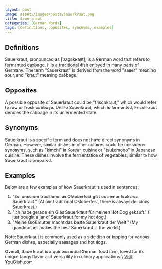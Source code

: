 ```yaml
---
layout: post
image: assets/images/posts/Sauerkraut.png
title: Sauerkraut
categories: [German Words]
tags: [definitions, opposites, synonyms, examples]
---
```


## Definitions

Sauerkraut, pronounced as [ˈzaʊ̯ɐkʁaʊ̯t], is a German word that refers to fermented cabbage. It is a traditional dish enjoyed in many parts of Germany. The term "Sauerkraut" is derived from the word "sauer" meaning sour, and "kraut" meaning cabbage. 

## Opposites

A possible opposite of Sauerkraut could be "frischkraut," which would refer to raw or fresh cabbage. Unlike Sauerkraut, which is fermented, Frischkraut denotes the cabbage in its unfermented state.

## Synonyms

Sauerkraut is a specific term and does not have direct synonyms in German. However, similar dishes in other cultures could be considered synonyms, such as "kimchi" in Korean cuisine or "tsukemono" in Japanese cuisine. These dishes involve the fermentation of vegetables, similar to how Sauerkraut is prepared.

## Examples

Below are a few examples of how Sauerkraut is used in sentences:

1. "Bei unserem traditionellen Oktoberfest gibt es immer leckeres Sauerkraut." (At our traditional Oktoberfest, there is always delicious Sauerkraut.)
2. "Ich habe gerade ein Glas Sauerkraut für meinen Hot Dog gekauft." (I just bought a jar of Sauerkraut for my hot dog.)
3. "Meine Großmutter macht das beste Sauerkraut der Welt." (My grandmother makes the best Sauerkraut in the world.)

Note: Sauerkraut is commonly used as a side dish or topping for various German dishes, especially sausages and hot dogs.

Overall, Sauerkraut is a quintessential German food item, loved for its unique tangy flavor and versatility in culinary applications.\ <a id="yg-widget-0" class="youglish-widget" data-query="Sauerkraut" data-lang="german" data-components="8412" data-auto-start="0" data-bkg-color="theme_light" data-title="How%20to%20pronounce%20Sauerkraut%20in%20German"  rel="nofollow" href="https://youglish.com">Visit YouGlish.com</a><script async src="https://youglish.com/public/emb/widget.js" charset="utf-8"></script>